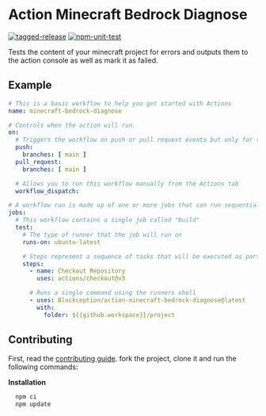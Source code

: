 # Action Minecraft Bedrock Diagnose

[![tagged-release](https://github.com/Blockception/action-minecraft-bedrock-diagnose/actions/workflows/tagged-release.yml/badge.svg)](https://github.com/Blockception/action-minecraft-bedrock-diagnose/actions/workflows/tagged-release.yml)
[![npm-unit-test](https://github.com/Blockception/action-minecraft-bedrock-diagnose/actions/workflows/npm-test.yml/badge.svg)](https://github.com/Blockception/action-minecraft-bedrock-diagnose/actions/workflows/npm-test.yml)


Tests the content of your minecraft project for errors and outputs them to the action console as well as mark it as failed.

## Example


```yml
# This is a basic workflow to help you get started with Actions
name: minecraft-bedrock-diagnose

# Controls when the action will run. 
on:
  # Triggers the workflow on push or pull request events but only for the main branch
  push:
    branches: [ main ]
  pull_request:
    branches: [ main ]

  # Allows you to run this workflow manually from the Actions tab
  workflow_dispatch:

# A workflow run is made up of one or more jobs that can run sequentially or in parallel
jobs:
  # This workflow contains a single job called "build"
  test:
    # The type of runner that the job will run on
    runs-on: ubuntu-latest

    # Steps represent a sequence of tasks that will be executed as part of the job
    steps:
      - name: Checkout Repository
        uses: actions/checkout@v3

      # Runs a single command using the runners shell
      - uses: Blockception/action-minecraft-bedrock-diagnose@latest
        with: 
          folder: ${{github.workspace}}/project
```

## Contributing

First, read the [contributing guide](./CONTRIBUTING.md). fork the project, clone it and run the following commands:

**Installation**

```cmd
  npm ci
  npm update
```
